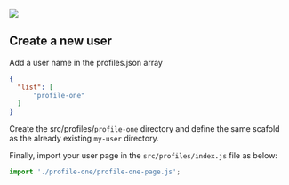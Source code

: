 ![](https://cdn.jsdelivr.net/gh/vicdata4/lit-course/assets/images/logo-readme.png?v=4&s=100)

## Create a new user

Add a user name in the profiles.json array

```json
{
  "list": [
      "profile-one"
  ]
}
```

Create the src/profiles/`profile-one` directory and define the same scafold as the already existing `my-user` directory.

Finally, import your user page in the `src/profiles/index.js` file as below:

```js
import './profile-one/profile-one-page.js';
```
